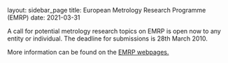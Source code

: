 layout: sidebar_page
title: European Metrology Research Programme (EMRP)
date: 2021-03-31

A call for potential metrology research topics on EMRP is open now to any entity or individual. The deadline for submissions is 28th March 2010.
<!--break-->
More information can be found on the [EMRP webpages.](http://www.emrponline.eu/)